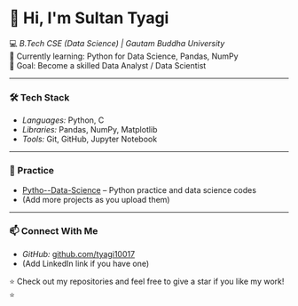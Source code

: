 # 👋 Hi, I'm Sultan Tyagi  

💻 *B.Tech CSE (Data Science) | Gautam Buddha University*  
🌱 Currently learning: Python for Data Science, Pandas, NumPy  
🚀 Goal: Become a skilled Data Analyst / Data Scientist  

---

### 🛠 Tech Stack
- *Languages:* Python, C  
- *Libraries:* Pandas, NumPy, Matplotlib  
- *Tools:* Git, GitHub, Jupyter Notebook  

---

### 📌 Practice
- [Pytho--Data-Science](https://github.com/tyagi10017/Pytho--Data-Science) – Python practice and data science codes  
- (Add more projects as you upload them)

---

### 📫 Connect With Me
- *GitHub:* [github.com/tyagi10017](https://github.com/tyagi10017)  
- (Add LinkedIn link if you have one)  

⭐ Check out my repositories and feel free to give a star if you like my work! ⭐
